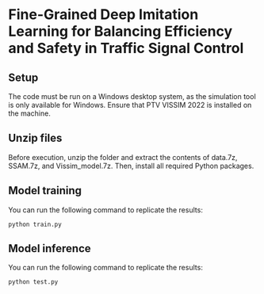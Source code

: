 # Fine-Grained Deep Imitation Learning for Balancing Efficiency and Safety in Traffic Signal Control
## Setup
The code must be run on a Windows desktop system, as the simulation tool is only available for Windows. Ensure that PTV VISSIM 2022 is installed on the machine.
## Unzip files
Before execution, unzip the folder and extract the contents of data.7z, SSAM.7z, and Vissim_model.7z. Then, install all required Python packages.
## Model training
You can run the following command to replicate the results:
```
python train.py
```
## Model inference
You can run the following command to replicate the results:
```
python test.py
```

